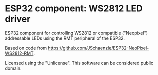 # ESP32 component: WS2812 LED driver 

ESP32 component for controlling WS2812 or compatible ("Neopixel") addressable LEDs using the RMT peripheral of the ESP32.

Based on code from https://github.com/JSchaenzle/ESP32-NeoPixel-WS2812-RMT.

Licensed using the "Unlicense". This software can be considered public domain.
